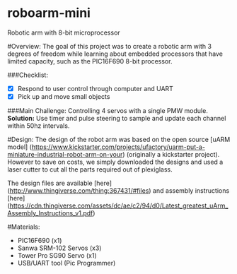 # roboarm-mini
Robotic arm with 8-bit microprocessor

#Overview:
The goal of this project was to create a robotic arm with 3 degrees of freedom while learning about embedded processors that have limited capacity, such as the PIC16F690 8-bit processor.

###Checklist:
- [x] Respond to user control through computer and UART
- [x] Pick up and move small objects

###Main Challenge:
Controlling 4 servos with a single PMW module.
**Solution:** Use timer and pulse steering to sample and update each channel within 50hz intervals.


#Design:
The design of the robot arm was based on the open source [uARM model] (https://www.kickstarter.com/projects/ufactory/uarm-put-a-miniature-industrial-robot-arm-on-your) (originally a kickstarter project). However to save on costs, we simply downloaded the designs and used a laser cutter to cut all the parts required out of plexiglass.

The design files are available [here] (http://www.thingiverse.com/thing:367431/#files)
and assembly instructions [here] (https://cdn.thingiverse.com/assets/dc/ae/c2/94/d0/Latest_greatest_uArm_Assembly_Instructions_v1.pdf)

#Materials:
- PIC16F690 (x1)
- Sanwa SRM-102 Servos (x3)
- Tower Pro SG90 Servo (x1)
- USB/UART tool (Pic Programmer)
